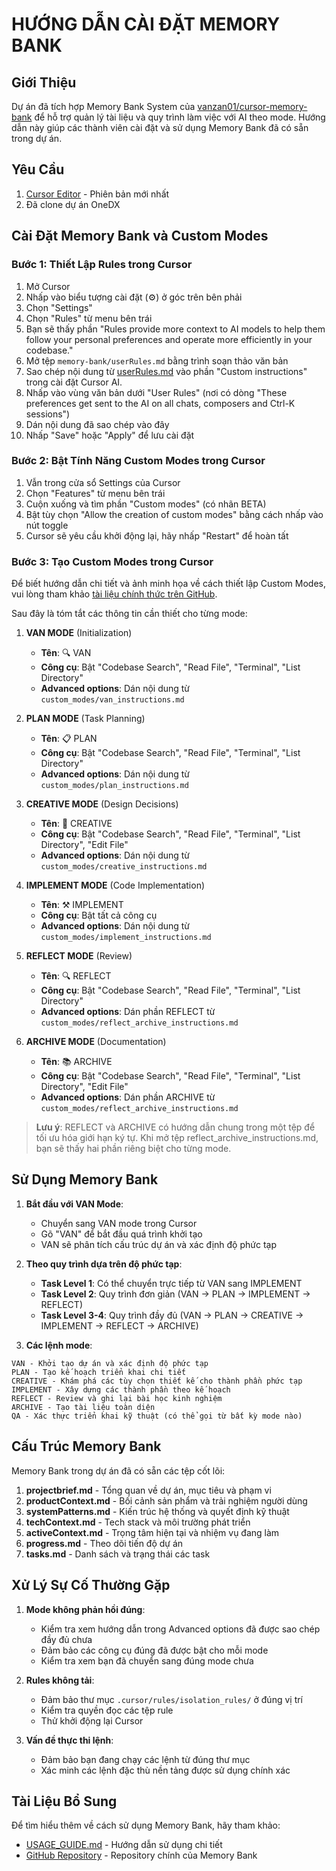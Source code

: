 # HƯỚNG DẪN CÀI ĐẶT MEMORY BANK

## Giới Thiệu

Dự án đã tích hợp Memory Bank System của [vanzan01/cursor-memory-bank](https://github.com/vanzan01/cursor-memory-bank) để hỗ trợ quản lý tài liệu và quy trình làm việc với AI theo mode. Hướng dẫn này giúp các thành viên cài đặt và sử dụng Memory Bank đã có sẵn trong dự án.

## Yêu Cầu

1. [Cursor Editor](https://cursor.sh/) - Phiên bản mới nhất
2. Đã clone dự án OneDX

## Cài Đặt Memory Bank và Custom Modes

### Bước 1: Thiết Lập Rules trong Cursor

1. Mở Cursor
2. Nhấp vào biểu tượng cài đặt (⚙️) ở góc trên bên phải
3. Chọn "Settings"
4. Chọn "Rules" từ menu bên trái
5. Bạn sẽ thấy phần "Rules provide more context to AI models to help them follow your personal preferences and operate more efficiently in your codebase."
6. Mở tệp `memory-bank/userRules.md` bằng trình soạn thảo văn bản
7. Sao chép nội dung từ [userRules.md](./userRules.md) vào phần "Custom instructions" trong cài đặt Cursor AI.
8. Nhấp vào vùng văn bản dưới "User Rules" (nơi có dòng "These preferences get sent to the AI on all chats, composers and Ctrl-K sessions")
9. Dán nội dung đã sao chép vào đây
10. Nhấp "Save" hoặc "Apply" để lưu cài đặt

### Bước 2: Bật Tính Năng Custom Modes trong Cursor

1. Vẫn trong cửa sổ Settings của Cursor
2. Chọn "Features" từ menu bên trái
3. Cuộn xuống và tìm phần "Custom modes" (có nhãn BETA)
4. Bật tùy chọn "Allow the creation of custom modes" bằng cách nhấp vào nút toggle
5. Cursor sẽ yêu cầu khởi động lại, hãy nhấp "Restart" để hoàn tất

### Bước 3: Tạo Custom Modes trong Cursor

Để biết hướng dẫn chi tiết và ảnh minh họa về cách thiết lập Custom Modes, vui lòng tham khảo [tài liệu chính thức trên GitHub](https://github.com/vanzan01/cursor-memory-bank?tab=readme-ov-file#step-2-setting-up-custom-modes-in-cursor).

Sau đây là tóm tắt các thông tin cần thiết cho từng mode:

1. **VAN MODE** (Initialization)

   - **Tên**: 🔍 VAN
   - **Công cụ**: Bật "Codebase Search", "Read File", "Terminal", "List Directory"
   - **Advanced options**: Dán nội dung từ `custom_modes/van_instructions.md`

2. **PLAN MODE** (Task Planning)

   - **Tên**: 📋 PLAN
   - **Công cụ**: Bật "Codebase Search", "Read File", "Terminal", "List Directory"
   - **Advanced options**: Dán nội dung từ `custom_modes/plan_instructions.md`

3. **CREATIVE MODE** (Design Decisions)

   - **Tên**: 🎨 CREATIVE
   - **Công cụ**: Bật "Codebase Search", "Read File", "Terminal", "List Directory", "Edit File"
   - **Advanced options**: Dán nội dung từ `custom_modes/creative_instructions.md`

4. **IMPLEMENT MODE** (Code Implementation)

   - **Tên**: ⚒️ IMPLEMENT
   - **Công cụ**: Bật tất cả công cụ
   - **Advanced options**: Dán nội dung từ `custom_modes/implement_instructions.md`

5. **REFLECT MODE** (Review)

   - **Tên**: 🔍 REFLECT
   - **Công cụ**: Bật "Codebase Search", "Read File", "Terminal", "List Directory"
   - **Advanced options**: Dán phần REFLECT từ `custom_modes/reflect_archive_instructions.md`

6. **ARCHIVE MODE** (Documentation)
   - **Tên**: 📚 ARCHIVE
   - **Công cụ**: Bật "Codebase Search", "Read File", "Terminal", "List Directory", "Edit File"
   - **Advanced options**: Dán phần ARCHIVE từ `custom_modes/reflect_archive_instructions.md`

> **Lưu ý**: REFLECT và ARCHIVE có hướng dẫn chung trong một tệp để tối ưu hóa giới hạn ký tự. Khi mở tệp reflect_archive_instructions.md, bạn sẽ thấy hai phần riêng biệt cho từng mode.

## Sử Dụng Memory Bank

1. **Bắt đầu với VAN Mode**:

   - Chuyển sang VAN mode trong Cursor
   - Gõ "VAN" để bắt đầu quá trình khởi tạo
   - VAN sẽ phân tích cấu trúc dự án và xác định độ phức tạp

2. **Theo quy trình dựa trên độ phức tạp**:

   - **Task Level 1**: Có thể chuyển trực tiếp từ VAN sang IMPLEMENT
   - **Task Level 2**: Quy trình đơn giản (VAN → PLAN → IMPLEMENT → REFLECT)
   - **Task Level 3-4**: Quy trình đầy đủ (VAN → PLAN → CREATIVE → IMPLEMENT → REFLECT → ARCHIVE)

3. **Các lệnh mode**:

```
VAN - Khởi tạo dự án và xác định độ phức tạp
PLAN - Tạo kế hoạch triển khai chi tiết
CREATIVE - Khám phá các tùy chọn thiết kế cho thành phần phức tạp
IMPLEMENT - Xây dựng các thành phần theo kế hoạch
REFLECT - Review và ghi lại bài học kinh nghiệm
ARCHIVE - Tạo tài liệu toàn diện
QA - Xác thực triển khai kỹ thuật (có thể gọi từ bất kỳ mode nào)
```

## Cấu Trúc Memory Bank

Memory Bank trong dự án đã có sẵn các tệp cốt lõi:

1. **projectbrief.md** - Tổng quan về dự án, mục tiêu và phạm vi
2. **productContext.md** - Bối cảnh sản phẩm và trải nghiệm người dùng
3. **systemPatterns.md** - Kiến trúc hệ thống và quyết định kỹ thuật
4. **techContext.md** - Tech stack và môi trường phát triển
5. **activeContext.md** - Trọng tâm hiện tại và nhiệm vụ đang làm
6. **progress.md** - Theo dõi tiến độ dự án
7. **tasks.md** - Danh sách và trạng thái các task

## Xử Lý Sự Cố Thường Gặp

1. **Mode không phản hồi đúng**:

   - Kiểm tra xem hướng dẫn trong Advanced options đã được sao chép đầy đủ chưa
   - Đảm bảo các công cụ đúng đã được bật cho mỗi mode
   - Kiểm tra xem bạn đã chuyển sang đúng mode chưa

2. **Rules không tải**:

   - Đảm bảo thư mục `.cursor/rules/isolation_rules/` ở đúng vị trí
   - Kiểm tra quyền đọc các tệp rule
   - Thử khởi động lại Cursor

3. **Vấn đề thực thi lệnh**:
   - Đảm bảo bạn đang chạy các lệnh từ đúng thư mục
   - Xác minh các lệnh đặc thù nền tảng được sử dụng chính xác

## Tài Liệu Bổ Sung

Để tìm hiểu thêm về cách sử dụng Memory Bank, hãy tham khảo:

- [USAGE_GUIDE.md](./USAGE_GUIDE.md) - Hướng dẫn sử dụng chi tiết
- [GitHub Repository](https://github.com/vanzan01/cursor-memory-bank) - Repository chính của Memory Bank
